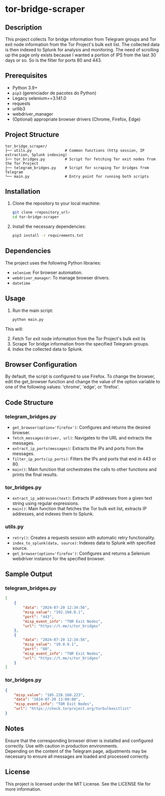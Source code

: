 # tor-bridge-scraper
## Description

This project collects Tor bridge information from Telegram groups and Tor exit node information from the Tor Project's bulk exit list. The collected data is then indexed to Splunk for analysis and monitoring.
The need of scrolling up the page only exists because I wanted a portion of IPS from the last 30 days or so. So is the filter for ports 80 and 443.

## Prerequisites

- Python 3.9+
- `pip3` (gerenciador de pacotes do Python)
- Legacy selenium==3.141.0
- requests
- urllib3
- webdriver_manager
- (Optional) appropriate browser drivers (Chrome, Firefox, Edge)

## Project Structure

```
tor_bridge_scraper/
├── utils.py               # Common functions (http session, IP extraction, Splunk indexing)
├── tor_bridges.py         # Script for fetching Tor exit nodes from the Tor Project
├── telegram_bridges.py    # Script for scraping Tor bridges from Telegram
└── main.py                # Entry point for running both scripts
```

## Installation

1. Clone the repository to your local machine:

    ```bash
    git clone <repository_url>
    cd tor-bridge-scraper
    ```

2. Install the necessary dependencies:

    ```bash
    pip3 install -r requirements.txt
    ```

## Dependencies

The project uses the following Python libraries:

- `selenium`: For browser automation.
- `webdriver_manager`: To manage browser drivers.
- `datetime`

## Usage

1. Run the main script:

    ```bash
    python main.py
    ```
This will: 

2. Fetch Tor exit node information from the Tor Project's bulk exit lis
3. Scrape Tor bridge information from the specified Telegram groups.
4. Index the collected data to Splunk.


## Browser Configuration

By default, the script is configured to use Firefox. To change the browser, edit the get_browser function and change the value of the option variable to one of the following values: 'chrome', 'edge', or 'firefox'.

## Code Structure

### telegram_bridges.py

- `get_browser(option='firefox')`: Configures and returns the desired browser.
- `fetch_messages(driver, url)`: Navigates to the URL and extracts the messages.
- `extract_ip_ports(messages)`: Extracts the IPs and ports from the messages.
- `filter_ip_ports(ip_ports)`: Filters the IPs and ports that end in 443 or 80.
- `main()`: Main function that orchestrates the calls to other functions and prints the final results.

### tor_bridges.py

- `extract_ip_addresses(text)`: Extracts IP addresses from a given text string using regular expressions.
- `main()`: Main function that fetches the Tor bulk exit list, extracts IP addresses, and indexes them to Splunk.

### utils.py

- `retry()`: Creates a requests session with automatic retry functionality.
- `index_to_splunk(data, source)`: Indexes data to Splunk with specified source.
- `get_browser(option='firefox')`: Configures and returns a Selenium webdriver instance for the specified browser.

## Sample Output
### telegram_bridges.py
```json
[
    {
        "data": "2024-07-20 12:34:56",
        "misp_value": "192.168.0.1", 
        "port": "443",
        "misp_event_info": "TOR Exit Nodes",
        "url": "https://t.me/s/tor_bridges"
    },
    {
        "data": "2024-07-20 12:34:56",
        "misp_value": "10.0.0.1",
        "port": "80",
        "misp_event_info": "TOR Exit Nodes",
        "url": "https://t.me/s/tor_bridges" 
    }
]
```

### tor_bridges.py

```json
{
    "misp_value": "185.228.168.223",
    "data": "2024-07-20 13:00:00",
    "misp_event_info": "TOR Exit Nodes",
    "url": "https://check.torproject.org/torbulkexitlist"
}
```

## Notes

Ensure that the corresponding browser driver is installed and configured correctly. Use with caution in production environments.  
Depending on the content of the Telegram page, adjustments may be necessary to ensure all messages are loaded and processed correctly.

## License

This project is licensed under the MIT License. See the LICENSE file for more information.

